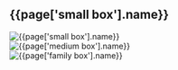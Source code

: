 <section class="boxes">
  <h2 id="box-label" class="handdrawn green-header left-header">{{page['small box'].name}}</h2>
  <div class="box-carousel">
    <div class="box-slide">
      <div style="width: 100vw"><img src="{{page['small box'].image}}" alt="{{page['small box'].name}}"></div>
    </div>
    <div class="box-slide">
      <div style="width: 100vw"><img src="{{page['medium box'].image}}" alt="{{page['medium box'].name}}"></div>
    </div>
    <div class="box-slide">
      <div style="width: 100vw"><img src="{{page['family box'].image}}" alt="{{page['family box'].name}}"></div>
    </div>
  </div>
</section>
